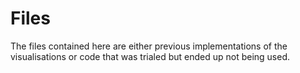 # Files
The files contained here are either previous implementations of the visualisations or code that was trialed but ended up not being used.
